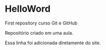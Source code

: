 # HelloWord
 First repository curso Git e GitHub

 Repositório criado em uma aula.

 Essa linha foi adicionada diretamente do site.
